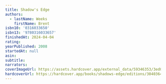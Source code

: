 ```yaml
---
title: Shadow's Edge
authors:
  - lastName: Weeks
    firstName: Brent
isbn10: '0316033650'
isbn13: '9780316033657'
finishedAt: 2024-04-04
rating:
yearPublished: 2008
startedAt: null
asin:
subtitle:
narrators:
coverImageUrl: https://assets.hardcover.app/external_data/59346353/3ed0b61dd23e892cb5257eb586f115a3bf039361.jpeg
hardcoverUrl: https://hardcover.app/books/shadows-edge/editions/30403645
---
```

